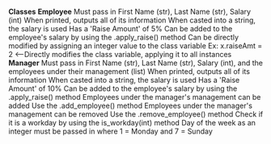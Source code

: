 **Classes**
	**Employee**
		Must pass in First Name (str), Last Name (str), Salary (int)
			When printed, outputs all of its information
			When casted into a string, the salary is used
			Has a 'Raise Amount' of 5%
				Can be added to the employee's salary by using the .apply_raise() method
				Can be directly modified by assigning an integer value to the class variable
					Ex: x.raiseAmt = 2  <--Directly modifies the class variable, applying it to all instances
	**Manager**
		Must pass in First Name (str), Last Name (str), Salary (int), and the employees under their management (list)
		When printed, outputs all of its information
		When casted into a string, the salary is used
		Has a 'Raise Amount' of 10%
			Can be added to the employee's salary by using the .apply_raise() method
		Employees under the manager's management can be added
			Use the .add_employee() method
		Employees under the manager's management can be removed
			Use the .remove_employee() method
		Check if it is a workday by using the is_workday(int) method
			Day of the week as an integer must be passed in where 1 = Monday and 7 = Sunday
